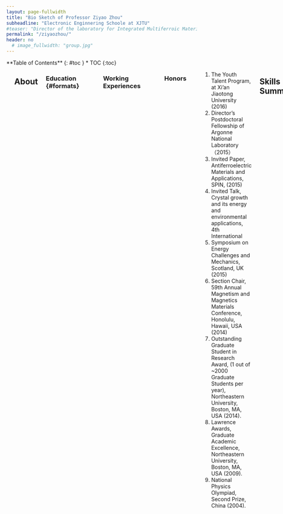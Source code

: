 ```yaml
---
layout: page-fullwidth
title: "Bio Sketch of Professor Ziyao Zhou"
subheadline: "Electronic Enginnering Schoole at XJTU"
#teaser: "Director of the laboratory for Integrated Multiferroic Materials and Devices"
permalink: "/ziyaozhou/"
header: no
  # image_fullwidth: "group.jpg"
---
```

<div class="row">
<div class="medium-4 medium-push-8 columns" markdown="1">
<div class="panel radius" markdown="1">
**Table of Contents**
{: #toc }
*  TOC
{:toc}
</div>
</div><!-- /.medium-4.columns -->



<div class="medium-8 medium-pull-4 columns" markdown="1">
<img src="{{ site.urlimg }}zyzpho.png" alt="">

## About

### Education   {#formats}
<hr>
<table style="border:none;background:none;">
<tr>
    <th>Ph.D.</th>
    <th>Electrical Engineering</th>
    <th>Northeastern University</th>
    <th>2014.04</th>
</tr>
<tr style="border:none;background:none;">
    <th>M.S.</th>
    <th>Physics</th>
    <th>Northeastern University</th>
    <th>2010.06</th>
</tr>
<tr style="border:none;background:none;">
    <th>B.S.</th>
    <th>Physics</th>
    <th>Peking University</th>
    <th>2008.06</th>
</tr>
</table >

### Working Experiences
<hr>
<table style="border:none;background:none;">
<tr>
    <th>Professor</th>
    <th>Xi'an Jiaotong University</th>
    <th>2016 to present</th>
</tr>
<tr style="border:none;background:none;">
    <th>Postdoctoral</th>
    <th>Argonne National Laboratory </th>
    <th>05/2015 to 01/2016</th>
</tr>
<tr style="border:none;background:none;">
    <th>Postdoctoral Fellowship</th>
    <th>Argonne National Laboratory</th>
    <th>05/2014 to 04/2015</th>
</tr>
</table >

### Honors
<hr>
<ol>
<li>The Youth Talent Program, at Xi’an Jiaotong University  (2016)</li>
<li>Director’s Postdoctoral Fellowship of Argonne National Laboratory （2015）</li>
<li>Invited Paper, Antiferroelectric Materials and Applications, SPIN, (2015)</li>
<li>Invited Talk, Crystal growth and its energy and environmental applications, 4th International </li>
<li>Symposium on Energy Challenges and Mechanics, Scotland, UK (2015)</li>
<li>Section Chair, 59th Annual Magnetism and Magnetics Materials Conference, Honolulu, Hawaii, USA (2014)</li>
<li>Outstanding Graduate Student in Research Award, (1 out of ~2000 Graduate Students per year), Northeastern University, Boston, MA, USA (2014).</li>
<li>Lawrence Awards, Graduate Academic Excellence, Northeastern University, Boston, MA, USA (2009).</li>
<li>National Physics Olympiad, Second Prize, China (2004). </li>
</ol>

## Skills Summary
<hr>
<ul>
<li>Material Fabrication: thin film/nanostructure deposition by Physical Vapor Deposition; wet-chemical deposition: Sol-gel, Spin-spray, and electroplating; Electrospinning; Atomic Layer Deposition.</li>
<li>Material Processing: Photolithography, E-beam lithography, Ion etching, ICP, dry-etch, Micro-/Nano-fabrication.</li>
<li>Material Characterization: XRD, XRF, SEM, AFM, Optical Microscope, Infrared Spectroscopy.</li>
<li>Electrical and magnetic measurements: VSM, SQUID, I-V, C-V, and magneto-resistivity measurements.</li>
<li>RF/Microwave Characterization: FMR, ESR, Network Analyzer.</li>
<li>Programming and Software Skills: C++/C (proficient), Matlab, Labview, and HFSS.</li>
</ul>

## Publications
<hr>
<ol>
<li><h5>Ziyao Zhou, M. Trassin, Y. Gao, Y. Gao, D. Chen, T. X. Nan, X. Yang, S. R. Bowden, D. T. Pierce, M. D. Stiles, J. Unguris, M. Liu, B. M. Howe, G. J. Brown, S. Salahuddin, R. Ramesh, N. X. Sun. “Probing electric field control of magnetism using ferromagnetic resonance” Nature Communication, 6, 6082 (2015).</h5></li>
<li><h5>Ziyao Zhou, M. Liu, T. X. Nan, B. M. Howe, G. J. Brown, and N. X. Sun. "Voltage tuning of ferromagnetic resonance with bistable magnetization switching in energy-efficient magnetoelectric composites," Advanced Materials, 25, 1435 - 1439 (2013).</h5></li>
<li><h5>Ziyao Zhou, Q. Yang, M. Liu, Z. Zhang, X. Zhang, D. Sun, T. Nan, N. Sun, X. Chen, “Antiferroelectric materials, applications and recent progress on multiferroic heterostructures”, SPIN, Invited Review, 05, 1530001 (2015).</h5></li>
<li><h5>Ziyao Zhou, B. Howe, M. Liu, T. X. Nan, X. Chen, K. Mahalingam, Nian. X. Sun, Gail J. Brown “Interfacial charge-mediated non-volatile magnetoelectric coupling in Co0.3Fe0.7/Ba0.6Sr0.4TiO3/Nb:SrTiO3 multiferroic heterostructures” Scientific Reports, 5, 7740 (2015).</h5></li>
<li><h5>Ziyao Zhou, T. X. Nan, M. Liu, X. Yang, Y. Gao, B. A. Assaf, H. Lin, S. Velu, X. J. Wang, H. S. Luo, J. Chen, S. Akhtar, E. Hu, R. Rajiv, K. Krishnan, S. Sreedhar, D. Heiman, B. M. Howe, G. J. Brown, and N. X. Sun. “Quantification of strain and charge co-mediated magnetoelectric coupling on ultra-thin Permalloy/PMN-PT interface” Scientific Reports, 4, 3688 (2014).</h5></li>
<li><h5>Ziyao Zhou, X. Xue, M. Zhu, Y. Zhang, W. Ren, T. X. Nan, N. X. Sun, M. Liu. “Electric field induced reversible 180º magnetization switching through tuning of interfacial exchange bias along magnetic easy-axis in multiferroic laminates”. Scientific Reports (In revision) (2015).</h5></li>
<li><h5>Ziyao Zhou, T. X. Nan, Y. Gao, X. Yang, S. Beguhn, M. Li, Y. Lu, J. L. Wang, M. Liu, K. Mahalingam, B. M. Howe, G. J. Brown, and N. X. Sun “Quantification of strain and charge co-mediated magnetoelectric coupling on ultra-thin Permalloy/PMN-PT interface”, Appl. Phys. Lett. 103, 232906 (2013).</h5></li>
<li><h5>Ziyao Zhou, X. Y. Zhang, T. F. Xie, T. X. Nan, Y. Gao, X. Yang, X. Y. He, P. S. Qiu, N. X. Sun, and D. Z. Sun. “Non-volatile tunable FeGaB/PSZT magnetic / antiferroelectric heterostructures with strong magnetoelectric coupling by antiferroelectric-ferroelectric phase transition”, Appl. Phys. Lett. 104, 012905 (2014).</h5></li>
<li><h5>Ziyao Zhou, S. Beguhn, J. Lou, S. Rand, M. Li, X. Yang, S. D. Li, M. Liu, and N. X. Sun. "Low moment NiCr radio frequency magnetic films for multiferroic heterostructures with strong magnetoelectric coupling", J. Appl. Phys. 111, 103915 (2012).</h5></li>
<li><h5>Ziyao Zhou, O. Obi, S. Beghun, T. X. Nan, S. Stoute, M. Liu, J. Lou, X. Yang, Y. Gao, M. Li, X. Xing, N. X. Sun, J. Warzywoda, A. Sacco Jr., T. Guo, C. W. Nan. "Growth behaviors and characteristics of low temperature spin-sprayed ZnO and Al-doped ZnO microstructures", J Mater Sci: Mater Electron, 12, 1056 (2013).</h5></li>
<li><h5>Ziyao Zhou, O. Obi, T. X. Nan, S. Beguhn, J. Lou, X. Yang, Y. Gao, M. Li, S. Rand, H. Lin, N. X. Sun, G. Esteves, K. Nittala, J. L. Jones, K. Mahalingam, M. Liu, and G. J. Brown. "Low-Temperature Spin Spray Deposited Ferrite-Piezoelectric Thin Film multiferroic Heterostructures with Strong Magnetoelectric Coupling", J Mater Sci: Mater Electron, (2014).</h5></li>
<li><h5>Ziyao Zhou, X. J. Wang, S. Behugn, M. Liu, H. Lin, X. Yang, Y. Gao, T. X. Nan, X. Xing, Z. Hu, N. X. Sun “Growth behaviors and characteristics of low temperature spin-sprayed NiZn ferrite”, J Mater Sci: Mater Electron, 1-5 (2014).</h5></li>
<li><h5>Y. Ma, P. Qiu, D. Xu, J. Lin, Y. Tang, F. Wang, X. He, Ziyao Zhou, N. X. Sun, X. Zhang, Y. Zhou, D. Z. Sun, “Controllable synthesis and upconversion luminescenceof NaYF 4: Yb 3+, Er 3+ nanocrystals”, Ceramics International, (2015).</h5></li>
<li><h5>X. Y. Zhang, Y. R. Ma, X. Y. He, Y. Zhou, Q. R. Yao, F. F. Wang, Y. X. Tang, X. Tang, Z. Zhou, P. S. Qiu, N. X. Sun and D. Z. Sun, “Magnetic and electrical properties of Zr-rich (1-x)PZT+xBiFeO3 Ceramics”, Ferroelectrics, in press (2015)</h5></li>
<li><h5>M. Zhu, T. Nan, M. Liu, W. Ren, Z. Zhou, Nian Sun, “Voltage tuning of ferromagnetic resonance and linewidth in spinel ferrite/ferroelectric multiferroic heterostructures”, IEEE magnetics letters, Volume:PP Issue:99</h5></li>
<li><h5>Y. Ma, P. Qiu, D. Xu, J. Lin, Y. Tang, F. Wang, X. He, Ziyao Zhou, N. Sun, X. Zhang, Y. Zhou, D. Sun, “Controllable synthesis and up conversion luminescence of NaYF 4: Yb 3+, Er 3+ nanocrystals”, Ceramics International, In press (2015).</h5></li>
<li><h5>M. Li, Z. Zhou, M. Liu, J. Lou, D. E. Oates, G. F. Dionne, M. L. Wang and N. X. Sun, "Novel NiZnAl-ferrites and strong magnetoelectric coupling in NiZnAl-ferrite / PZT multiferroic heterostructures", J. Phys. D: Appl. Phys. 46, 275001 (2013).</h5></li>
<li><h5>T. X. Nan, Z. Zhou, J. Lou, M. Liu, X. Yang, Y. Gao, S. Rand and N. X. Sun, "Voltage Impulse Induced Bistable Magnetization Switching In Multiferroic Heterostructures", Appl. Phys. Lett. 100, 132409 (2012).</h5></li>
<li><h5>S. Beguhn, Z. Zhou, S. Rand, Xi Yang, Jing Lou and Nian X. Sun, "A new highly sensitive broadband ferromagnetic resonance measurement system with lock-in detection", J. Appl. Phys, 111, 07A503 (2012).</h5></li>
<li><h5>Y. Gao, S. Zare, M. Onabajo, M. Li, Z. Zhou, T. Nan, X. Yang, M. Liu, K. Mahalingam, B. M Howe, J. G. Jones, G. J Brown, N. X. Sun “Power-efficient voltage tunable RF integrated magnetoelectric inductors with FeGaB/Al2O3 multilayer films”, Microwave Symposium (IMS), IEEE MTT-S International (2014).</h5></li>
<li><h5>Y. Gao, S. Zare, X. Yang, T. X. Nan, Z. Y. Zhou, M. Onabajo, M. Liu, A. Aronow, K. Mahalingam, B. M. Howe, G. J. Brown, and N. X. Sun, "Significantly Enhanced Inductance and Quality Factor of GHz Integrated Magnetic Solenoid Inductors with FeGaB/Al2O3 Multilayer Films", IEEE Transactions on Electron Devices, 61, 1470 (2014).</h5></li>
<li><h5>S. D. Li, H. Du, Q. Xue, X. Gao, Y. Zhang, W. Shao, T. Nan, Z. Zhou, and N. X. Sun, "Large E-field tunability of microwave ferromagnetic properties in Fe59.3Co28.0Hf12.7/PZN-PT multiferroic composites", J. Appl. Phys. 115, 17C723 (2014).</h5></li>
<li><h5>S. Li, H. Du, Y. Zhang, Q. Xue, X. Gao, W. Shao, Z. Zhou, T. Nan and N. X. Sun, "Quasi magnetic isotropy and microwave performance of FeCoB multilayer laminated by uniaxial anisotropic layers", J. Appl. Phys. 115, 17A310 (2014).</h5></li>
<li><h5>Y. Gao, S. Zare, X. Yang, T. X. Nan, Z. Y. Zhou, M. Onabajo, Kevin P. O'Brien, Umesh Jalan, Mohammed EI-tatani, Paul Fisher, M. Liu, A. Aronow, K. Mahalingam, B. M. Howe, G. J. Brown, and N. X. Sun, "High Q Integrated GHz Magnetic Transformers with FeGaB/Al2O3 Multilayer Films for RFIC Applications", J. Appl. Phys, 115, 17E714 (2014).</h5></li>
<li><h5>X. Yang, Y. Gao, J. Wu, Z. Zhou, S. Beguhn, T. Nan, N. X. Sun. “Voltage Tunable Multiferroic Phase Shifter With YIG/PMN-PT Heterostructure”, IEEE Microwave and wireless components letters, Vol. 24, 191-193 (2014).</h5></li>
<li><h5>X. Yang , J. Wu, Y. Gao, T. X. Nan, Z. Zhou, S. Beguhn , M. Liu, and N. X. Sun, "Compact and Low Loss Phase Shifter With Low Bias Field Using Partially Magnetized Ferrite", IEEE Trans Magn. 49, 3882 (2013).</h5></li>
<li><h5>X. Yang, Y. Gao, J. Wu, S. Beguhn, T. Nan, Z. Zhou, M. Liu, and N.X. Sun, "Dual H-and E-Field Tunable Multiferroic Bandpass Filter at Ku Band Using Partially Magnetized Spinel Ferrites", IEEE Trans. Magn. 49, 5485 (2013).</h5></li>
<li><h5>S. D. Li, M. Liu, W. Q. Shao, J. Xu, S. Chen, Z. Zhou, T. X. Nan, Nian X. Sun, and Jenq-Gong Duh, "Large E-field tunability of microwave ferromagnetic properties in Fe50Co50-Hf/lead zinc niobate-lead titanate multiferroic laminates", J. Appl. Phys. 113, 17C727 (2013).</h5></li>
<li><h5>X. Yang, J. Wu, S. Beguhn, T. Nan, Y. Gao, Z. Zhou, and N. X. Sun, "Tunable Bandpass Filter Using Partially Magnetized Ferrites With High Power Handling Capability", IEEE Microwave and Wireless Components Letters, 23, 184 (2013).</h5></li>
<li><h5>X. Yang, J. Wu, S. Beguhn, Z. Y. Zhou, J. Lou, N. X. Sun, “Novel C-band tunable bandpass filter with low bias magnetic fields using partially magnetized ferrites”, Microwave Symposium Digest (MTT), IEEE MTT-S International, (2012).</h5></li>
<li><h5>L. Chao, A. Sharma, M. N. Afsar, O. Obi, Z. Zhou, and N. X. Sun, "Permittivity and Permeability Measurement of Spin-Spray Deposited Ni-Zn-Ferrite Thin Film Sample", IEEE Trans. Magn. 48, 4085 (2012).</h5></li>
<li><h5>M. Liu, S. D. Li, Z. Zhou, S. Beguhn, J. Lou, F. Xu, T. J. Lu, and N. X. Sun, "Electrically induced enormous magnetic anisotropy in Terfenol-D/lead zinc niobate-lead titanate multiferroic heterostructures", J. Appl. Phys. 112, 063917 (2012).</h5></li>
<li><h5>S. D. Li, M. Liu, J. Lou, X. Xing, Z. J. Su, Z. Zhou, F. Xu, J. G. Duh, and N. X. Sun "High In-Plane Magnetic Anisotropy and Microwave Frequency Performance of Soft Magnetic Fe50Co50-Al2O3 Films Prepared by Modified Composition Gradient Sputtering", IEEE Trans. Magn. 47, 3935 (2011).</h5></li>
<li><h5>N. Li, M. Liu, Z. Zhou, N. X. Sun, D. V. B. Murthy, G. Srinivasan, T. M. Klein, V. M. Petrov, and A. Gupta, "Electrostatic tuning of ferromagnetic resonance and magnetoelectric interactions in ferrite-piezoelectric heterostructures grown by chemical vapor deposition ", Appl. Phys. Lett. 99, 192502 (2011).</h5></li>
<li><h5>T. G. Gao, J. M. Yi, Z. Zhou and X. D. Hu, “First Principles Study of Aluminium Vacancy in Wurtzite Aluminium Nitride”, Chin. Phys. Lett. 25 2989 (2008).</h5></li>
</ol>

## Conferences (Partial)
<hr>
<ul>
<li><h5>Ziyao Zhou et al. “Voltage Tuning of Ferromagnetic Resonance with Bistable Magnetization Switching in Energy-Efficient Magnetoelectric Composites.” 58th Conference on Magnetism and Magnetic Materials, November 2013, Danver, Colorado, USA.</h5></li>
<li><h5>Ziyao Zhou et al. “Strong magnetoelectric coupling in FeGaB/PSZT magnetoelectric/antiferroelectric heterostructures during antiferroelectric-ferroelectric phase transition”, 58th Conference on Magnetism and Magnetic Materials, November 2013, Danver, Colorado, USA.</h5></li>
<li><h5>Ziyao Zhou et al. “Precise Quantification of Charge Mediated Magnetoelectric Coupling Strength in Magnetic/Dielectric Thin Film Heterostructures”, Materials Science &amp; Technology, October 2013, Montreal, Quebec, Canada.</h5></li>
<li><h5>Ziyao Zhou et al. “Low-temperature Spin Spray Deposited Ferrite/Piezoelectric Thin Film Multiferroic Heterostructures with Strong Magnetoelectric Coupling”, Materials Science &amp; Technology, October 2013, Montreal, Quebec, Canada.</h5></li>
<li><h5>Ziyao Zhou et al. “Voltage tuning of ferromagnetic resonance with bistable magnetization switching in energy-efficient magnetoelectric composites”, 12th Joint MMM/Intermag Conference, January, 2013, Chicago, Illinois, USA.</h5></li>
<li><h5>Ziyao Zhou et al. "Low-Temperature Spin Spray Deposited Ferrite-Piezoelectric Thin Film multiferroic Heterostructures with Strong Magnetoelectric Coupling", the International Magnetics Conference, May 2012, Vancouver, Canada.</h5></li>
<li><h5>Ziyao Zhou et al. "Growth behaviors and characteristics of low temperature spin-sprayed Al-doped ZnO microstructures", Materials Science &amp; Technology, October 2012, Pittsburgh, Pennsylvania, USA.</h5></li>
<li><h5>Ziyao Zhou et al. "Voltage Impulse Induced Bistable Magnetization Switching and Giant Converse Magnetoelectric Coupling and in FeGaB/Pb(Zn1/3Nb2/3)O3-6%PbTiO3 Multiferroic Heterostructures", Materials Science &amp; Technology, October 2012, Pittsburgh, Pennsylvania, USA.</h5></li>
<li><h5>Ziyao Zhou et al. "Strong Magnetoelectric Coupling in Low-Temperature Synthesized Fe3O4/ZnO Thin Film Multiferroic Heterostructures", Materials Science &amp; Technology, October 2012, Pittsburgh, Pennsylvania, USA.</h5></li>
<li><h5>Ziyao Zhou et al. “Novel Low Magnetization NiCr RF Magnetic Films for Multiferroic Heterostructures with Strong Magnetoelectric Coupling”, 56th Conference on Magnetism and Magnetic Materials, November 2011, Scottsdale, Arizona, USA.</h5></li>
<li><h5>Ziyao Zhou et al. “Characterizaion of low temperature spin-sprayed ZnO microstructures”, MRS Fall Meeting, November 2011, Boston, MA, USA.</h5></li>
<li><h5>Ziyao Zhou et al. “Novel Low Magnetization NiCr RF Magnetic Films for Multiferroic Heterostructures with Strong Magnetoelectric Coupling”, MRS Fall Meeting, November 2011, Boston, MA, USA.</h5></li>
<li><h5>Ziyao Zhou et al. "Low moment NiCr radio frequency magnetic films for multiferroic heterostructures with strong magnetoelectric coupling," 56th Conference on Magnetism and Magnetic Materials, November 2011, Scottsdale, Arizona, USA. </h5></li>
<li><h5>T. Nan, Z. Zhou, M. Liu, Y. Gao and N.X. Sun. “Quantification of strain and charge co-mediated magnetoelectric coupling on ultra-thin Permalloy/PMN-PT interface”, 59th Conference on Magnetism and Magnetic Materials, November 2014, Hawaii, USA</h5></li>
<li><h5>Y. Gao, S. Zare, X. Yang, T. Nan, Z. Zhou, M. Onabajo and N. Sun. “GHz Integrated Magnetic Inductors with FeGaB/Al2O3 Multilayer Films for Significant Inductance and Quality Factor Enhancement”, 58th Conference on Magnetism and Magnetic Materials, November 2013, Danver, Colorado, USA.</h5></li>
<li><h5>Y. Gao, S. Zare, X. Yang, T. Nan, Z. Zhou, M. Onabajo and N. Sun, “High Q Integrated GHz Magnetic Transformers with FeGaB/Al2O3 Multilayer Films for RFIC Applications”, 58th Conference on Magnetism and Magnetic Materials, November 2013, Danver, Colorado, USA.</h5></li>
<li><h5>S. Li H. Du, Y. Zhang, Q. Xue, X. Gao, W. Shao, Z. Zhou, T. Nan and N. Sun. Quasi magnetic isotropy and microwave performance of FeCoB multilayers laminated by uniaxial anisotropic films, 58th Conference on Magnetism and Magnetic Materials, November 2013, Danver, Colorado, USA.</h5></li>
<li><h5>S. Li, H. Du, Q. Xue, X. Gao, Y. Zhang, W. Shao, T. Nan, Z. Zhou and N. Sun, “Large E-field tunability of ferromagnetic resonance frequency in Fe59.3Co28.0Hf12.7/PZN-PT multiferroic composites”, 58th Conference on Magnetism and Magnetic Materials, November 2013, Danver, Colorado, USA.</h5></li>
<li><h5>Z. Chen, X. Wang, H. Lin, Z. Zhou, T. Nan, C. Parini and N. Sun, “UHF Tuneable Compact Antennas with Co2Z Hexaferrite Substrate”, 58th Conference on Magnetism and Magnetic Materials, November 2013, Danver, Colorado, USA.</h5></li>
<li><h5>S. Li, M. Liu, J. Lou, S. Xu, Z. Wang, W. Shao, S. Chen, L. Xia, T. Nan, Z. Zhou, N. Sun and J. Duh, “Stress Competition and Vortex Magnetic Anisotropy in FeCoAlO High-frequency Soft Magnetic Films with Gradient Al-O Contents”, 12th Joint MMM/Intermag Conference, January 2013, Chicago, Illinois, USA.</h5></li>
<li><h5>Y. Gao, X. Yang, T. Nan, Z. Zhou and N. Sun “Voltage Tunable RF Integrated Multiferroic Inductors with FeCoB/Al2O3 Multilayer Films.”, 12th Joint MMM/Intermag Conference, January 2013, Chicago, Illinois, USA.</h5></li>
<li><h5>M. Liu, Z. Zhou, B. Howe, G. J. Brown and N. X. Sun, “Wide/narrow band voltage tuning of FMR with bistable magnetization switching in energy-efficient microwave magnetoelectric composites”, 12th Joint MMM/Intermag Conference, January 2013, Chicago, Illinois, USA.</h5></li>
<li><h5>S. Li, M. Liu, J. Lou, L. Wang, W. Shao, S. Xu, S. Chen, L. Xia, T. Nan, Z. Zhou, N. Sun and J. Duh, “Large E-field tunability of microwave ferromagnetic properties in Fe50Co50-Hf/PZN-PT multiferroic composites”, 12th Joint MMM/Intermag Conference, January 2013, Chicago, Illinois, USA.</h5></li>
<li><h5>L. Chao, S. Stoute, Z. Zhou, M. N. Afsar and N.X. Sun, “Microwave Permittivity and Permeability of Spin-Spray Deposited Ni-Zn-Ferrite Thin Film Sample”, 12th Joint MMM/Intermag Conference, January 2013, Chicago, Illinois, USA.</h5></li>
<li><h5>X. Yang, J. Wu, S. Beguhn, Z. Zhou, J. Lou and N. Sun, “Novel C-band tunable bandpass filter with low bias magnetic fields using partially magnetized ferrites”, the International Magnetics Conference, May 2012, Vancouver, Canada.</h5></li>
<li><h5>T. Nan, Z. Zhou, J. Lou, X. Yang, S. Rand, Y. Gao and N. Sun, “Bistable Switching Of Magnetization By Voltage Impulse In FeGaB/PZT Multiferroic Heterostructures”, the International Magnetics Conference, May 2012, Vancouver, Canada.</h5></li>
<li><h5>O. Obi, Z. Zhou, S. Beguhn, S. Rand, M. Liu and N. Sun, Strong magnetoelectric coupling in low temperature synthesized Fe3O4/ZnO thin film multiferroic heterostructures”, the International Magnetics Conference, May 2012, Vancouver, Canada.</h5></li>
<li><h5>L. Chao, A. Sharma, M. Afsar, O. Obi, Z. Zhou and N. Sun, “Permittivity and Permeability Measurement of Spin-spray Deposited NiZn-Ferrite Thin Film Sample from 18 to 40 GHz”, the International Magnetics Conference, May 2012, Vancouver, Canada.</h5></li>
<li><h5>S. Beguhn, Z. Zhou, S. Rand, X. Yang, J. Lou and N. Sun. “Highly Sensitive Broadband RF/Microwave Magnetic Measurement System with Lock-in Detection.” 56th Conference on Magnetism and Magnetic Materials, November 2011, Scottsdale, Arizona, USA.</h5></li>
<li><h5>M. Li, Z. Zhou, J. Lou, M. Liu and N. Sun, Large Magnetoelectric Coupling Effect at Ni0.65Zn0.35Fe2-xAlxO4/PZT(Lead Zirconate Titanate) Multiferroic Heterostructures, MRS Fall Meeting, November, 2011, Boston, MA, USA.</h5></li>
</ul>

## Patents
<hr>
<ul>
<li><h5>Ogheneyunume Obi, Ziyao Zhou, Nian X. Sun. Spin spray deposited Ni-Zn spinel ferrite. Patent in application.</h5></li>
<li><h5>Xing Chen, Garrett Grock, Victor Vajda, Ziyao Zhou, Integrated System for High Aspect Ratio Metal Oxide Nanofiber Production. Patent in application</h5></li>
</ul>

## Contact 
<hr>
<dl>
<dt><h3>Ziyao Zhou</h3></dt>
<dd>
<p>School of Electronic and Information Engineering </p>
<p>Xi'an Jiaotong University </p>
<p>28 W. Xianning Rd.</p>
<p>Xi'an, Shannxi 710049, China </p>
<p>Email: ziyaozhou@xjtu.edu.cn </p>

</dd>
</dl>


</div><!-- /.medium-8.columns -->
</div><!-- /.row -->

 [1]: http://kramdown.gettalong.org/converter/html.html#toc
 [2]: {{ site.url }}/blog/
 [3]: http://srobbin.com/jquery-plugins/backstretch/
 [4]: #
 [5]: #
 [6]: #
 [7]: #
 [8]: #
 [9]: #
 [10]: #
